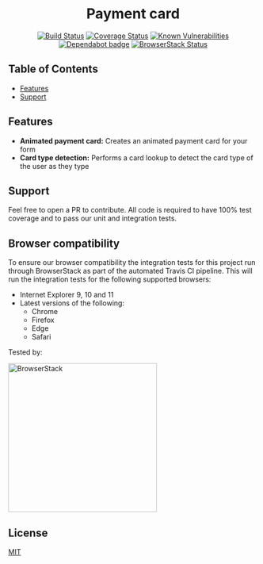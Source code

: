 <h1 align="center">Payment card</h1>

<div align="center">
  
  <!-- Build status -->  
  [![Build Status](https://travis-ci.org/SecureTrading/js-payment-card.svg?branch=master)](https://travis-ci.org/SecureTrading/js-payment-card) <!-- Test Coverage -->[![Coverage Status](https://coveralls.io/repos/github/SecureTrading/js-payment-card/badge.svg?branch=master)](https://coveralls.io/github/SecureTrading/js-payment-card?branch=master) <!-- Vulnerabilities --> [![Known Vulnerabilities](https://snyk.io/test/github/SecureTrading/js-payment-card/badge.svg?targetFile=package.json)](https://snyk.io/test/github/SecureTrading/js-payment-card?targetFile=package.json) <!-- Dependabot --> [![Dependabot badge](https://img.shields.io/badge/Dependabot-enabled-brightgreen.svg)](https://app.dependabot.com/) <!-- Browser Stack -->[![BrowserStack Status](https://automate.browserstack.com/badge.svg?badge_key=ZGFScUZkdVZ1QTNTMDFHTWRLcXV6RFd6dWdWMmFWTVJ1UjNYYVZBUy9vST0tLU11OGVqeHB5TUc0Wk9wVG9aWjNyU1E9PQ==--8911df7d51d6d8a559bec52ef47e213cdee4a18f)](https://automate.browserstack.com/public-build/ZGFScUZkdVZ1QTNTMDFHTWRLcXV6RFd6dWdWMmFWTVJ1UjNYYVZBUy9vST0tLU11OGVqeHB5TUc0Wk9wVG9aWjNyU1E9PQ==--8911df7d51d6d8a559bec52ef47e213cdee4a18f)
</div>

## Table of Contents

- [Features](#features)
- [Support](#support)

## Features
- __Animated payment card:__ Creates an animated payment card for your form
- __Card type detection:__ Performs a card lookup to detect the card type of the user as they type

## Support
Feel free to open a PR to contribute. All code is required to have 100% test coverage and to pass our unit and integration tests.

## Browser compatibility
To ensure our browser compatibility the integration tests for this project run through BrowserStack as part of the automated Travis CI pipeline. This will run the integration tests for the following supported browsers:

- Internet Explorer 9, 10 and 11
- Latest versions of the following:
  - Chrome
  - Firefox
  - Edge
  - Safari

Tested by:

<img alt="BrowserStack" src="https://raw.githubusercontent.com/SecureTrading/js-payment-card/master/browserstack-logo.png" width="300" />

## License
[MIT](https://tldrlegal.com/license/mit-license)
